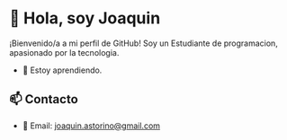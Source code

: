 # 👋 Hola, soy Joaquin

¡Bienvenido/a a mi perfil de GitHub! Soy un Estudiante de programacion, apasionado por la tecnologia.

- 🌱 Estoy aprendiendo.

## 📫 Contacto

- 📧 Email: joaquin.astorino@gmail.com
